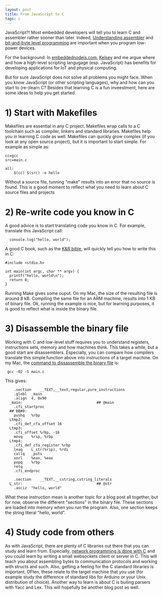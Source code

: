 ```yaml
---
layout: post
title: From JavaScript to C
tags: c
---
```

JavaScript?! Most embedded developers will tell you to learn C and assembler rather sooner than later. Indeed, [Understanding assembler](http://embedded.fm/blog/2016/2/25/do-i-need-to-know-assembly-language-to-write-c-well)  and [bit-and-byte level programming](http://embedded.fm/episodes/159) are important when you program low-power devices.

For the background: In [embeddednodejs.com](http://embeddednodejs.com), [Kelsey](https://twitter.com/SelkeyMoonbeam?ref_src=twsrc%5Egoogle%7Ctwcamp%5Eserp%7Ctwgr%5Eauthor) and me argue where and how a high-level scripting langugage (esp. JavaScript) has benefits for developing applications for IoT and physical computing.


But for sure JavaScript does not solve all problems you might face. When you know JavaScript (or other scripting languages), why and how can you start to (re-)learn C?  Besides that learning  C is a fun inveestment, here are some ideas to help you get started.

# 1) Start with Makefiles 

Makefiles are essential in any C project. Makefiles wrap calls to a C toolchain such as compiler, linkers and standard libraries. Makefiles help you in learning C code as well. Makefiles can quickly grow complex (if you look at any open source project), but it is important to start simple. For example as simple as:


	cc=gcc
	src=main.c

	all:
		$(cc) $(src) -o hello

Without a source file, tunning "make" results into an error that no source is found. This is a good moment to reflect what you need to learn about C source files and projects

# 2) Re-write code you know in C

A good advice is to start translating code you know in C. For example, translate this JavaScript call:

      console.log("hello, world");

A good C book, such as the [K&R bible](https://www.goodreads.com/book/show/515601.The_C_Programming_Language), will quickly tell you how to write this in C:

    #include <stdio.h>

    int main(int argc, char ** argv) {
      printf("hello, world\n");
      return 0;
    }

Running Make gives some ouput. On my Mac, the size of the resulting file is around 8 kB. Compiling the same file for an ARM machine, results into 1 KB of binary file. Ok, running the example is nice, but for learning purposes, it is good to reflect what is inside the binary file. 

# 3) Disassemble the binary file

Working with C and low-level stuff requires you to understand registers, instructions sets, memory and how machines think. This takes a while, but a good start are disassemblers. Especially, you can compare how compilers translate this simple function above into instructions of a target machine. On my Mac, the [command to dissassemble the binary file](http://stackoverflow.com/questions/1289881/using-gcc-to-produce-readable-assembly) is:

     gcc -O2 -S main.c

This gives:

      	.section	__TEXT,__text,regular,pure_instructions
      	.globl	_main
      	.align	4, 0x90
      _main:                                  ## @main
      	.cfi_startproc
      ## BB#0:
      	pushq	%rbp
      Ltmp2:
      	.cfi_def_cfa_offset 16
      Ltmp3:
      	.cfi_offset %rbp, -16
      	movq	%rsp, %rbp
      Ltmp4:
      	.cfi_def_cfa_register %rbp
      	leaq	L_str(%rip), %rdi
      	callq	_puts
      	xorl	%eax, %eax
      	popq	%rbp
      	retq
      	.cfi_endproc
      
      	.section	__TEXT,__cstring,cstring_literals
      L_str:                                  ## @str
      	.asciz	"hello, world"
      
What these instruction mean is another topic for a blog post all together, but for now, observe the different "sections" in the binary file. These sections are loaded into memory when you run the program. Also, one section keeps the string literal "hello, world".


# 4) Study code from others

As with JavaScript, there are plenty of C libraries out there that you can study and learn from. Especially, [network programming is done with C](https://www.goodreads.com/book/show/258607.UNIX_Network_Programming) and you could learn by writing a small websockets client or server in C. This will teach you about assembling bytes to communication protocols and working with structs and such. Also, getting a feeling for the C standard libraries is important. OFten, these relate to the target machine that you use (for example study the difference of standard libs for Arduino or your Unix distribution of choice). Another way to learn is about C is builing parsers with Yacc and Lex. This will hopefully be another blog post as well.


